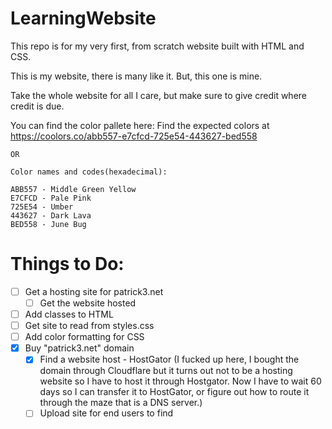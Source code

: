 # LearningWebsite
This repo is for my very first, from scratch website built with HTML and CSS.

This is my website, there is many like it. But, this one is mine.

Take the whole website for all I care, but make sure to give credit where credit is due.

You can find the color pallete here:
    Find the expected colors at https://coolors.co/abb557-e7cfcd-725e54-443627-bed558

    OR

    Color names and codes(hexadecimal):

    ABB557 - Middle Green Yellow
    E7CFCD - Pale Pink
    725E54 - Umber
    443627 - Dark Lava
    BED558 - June Bug

# Things to Do:

- [ ] Get a hosting site for patrick3.net
  - [ ] Get the website hosted
- [ ] Add classes to HTML
- [ ] Get site to read from styles.css
- [ ] Add color formatting for CSS
- [x] Buy "patrick3.net" domain
  - [x] Find a website host - HostGator (I fucked up here, I bought the domain through Cloudflare but it turns out not to be a hosting website so I have to host it through Hostgator. Now I have to wait 60 days so I can transfer it to HostGator, or figure out how to route it through the maze that is a DNS server.)
   - [ ] Upload site for end users to find
